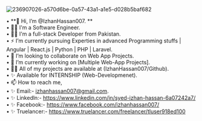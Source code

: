 ![236907026-a570d6be-0a57-43a1-a1e5-d028b5baf682](https://github.com/IzhanHassan007/IzhanHassan007/assets/163643610/db14644e-6205-4953-90d0-d84f2a6ce698)

• **👋 Hi, I’m @IzhanHassan007.  **   
• 💪🏻 I'm a Software Engineer.    
• 👨‍💻 I'm a full-stack Developer from Pakistan.    
• ⚡ I’m currently pursuing Experties in advanced Programming stuffs | Angular | React.js | Python | PHP | Laravel.    
• 💞️ I’m looking to collaborate on Web App Projects.    
• 🔭 I’m currently working on [Multiple Web-App Projects].    
• 👨‍💻 All of my projects are available at (IzhanHassan007/Github).    
• ✨ Available for INTERNSHIP (Web-Developmenet).    
• 📫 How to reach me,    
• ✨ Email:- izhanhassan007@gmail.com.    
• ✨ Linkedln:- https://www.linkedin.com/in/syed-izhan-hassan-6a07242a7/    
• ✨ Facebook:- https://www.facebook.com/izhanhassan007/    
• ✨ Truelancer:- https://www.truelancer.com/freelancer/tluser918ed100  

<!---
IzhanHassan007/IzhanHassan007 is a ✨ special ✨ repository because its `README.md` (this file) appears on your GitHub profile.
You can click the Preview link to take a look at your changes.
--->
